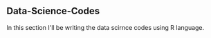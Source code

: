 ## Data-Science-Codes ##    
In this section I'll be writing the data scirnce codes using R language.             

  

